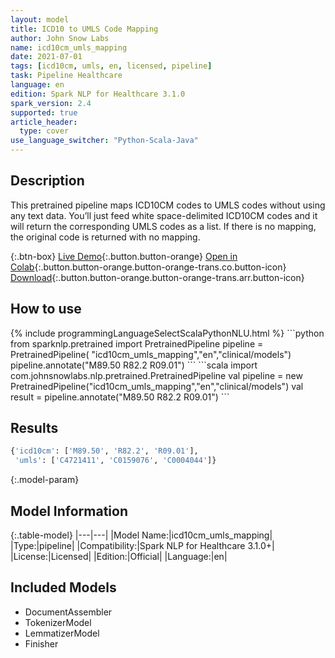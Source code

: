 ```yaml
---
layout: model
title: ICD10 to UMLS Code Mapping
author: John Snow Labs
name: icd10cm_umls_mapping
date: 2021-07-01
tags: [icd10cm, umls, en, licensed, pipeline]
task: Pipeline Healthcare
language: en
edition: Spark NLP for Healthcare 3.1.0
spark_version: 2.4
supported: true
article_header:
  type: cover
use_language_switcher: "Python-Scala-Java"
---
```


## Description

This pretrained pipeline maps ICD10CM codes to UMLS codes without using any text data. You’ll just feed white space-delimited ICD10CM codes and it will return the corresponding UMLS codes as a list. If there is no mapping, the original code is returned with no mapping.

{:.btn-box}
[Live Demo](https://nlp.johnsnowlabs.com/demo){:.button.button-orange}
[Open in Colab](https://colab.research.google.com/github/JohnSnowLabs/spark-nlp-workshop/blob/master/tutorials/Certification_Trainings/Healthcare/3.Clinical_Entity_Resolvers.ipynb){:.button.button-orange.button-orange-trans.co.button-icon}
[Download](https://s3.amazonaws.com/auxdata.johnsnowlabs.com/clinical/models/icd10cm_umls_mapping_en_3.1.0_2.4_1625126281405.zip){:.button.button-orange.button-orange-trans.arr.button-icon}

## How to use



<div class="tabs-box" markdown="1">
{% include programmingLanguageSelectScalaPythonNLU.html %}
```python
from sparknlp.pretrained import PretrainedPipeline 
pipeline = PretrainedPipeline( "icd10cm_umls_mapping","en","clinical/models")
pipeline.annotate("M89.50 R82.2 R09.01")
```
```scala
import com.johnsnowlabs.nlp.pretrained.PretrainedPipeline
val pipeline = new PretrainedPipeline("icd10cm_umls_mapping","en","clinical/models")
val result = pipeline.annotate("M89.50 R82.2 R09.01")
```
</div>

## Results

```bash
{'icd10cm': ['M89.50', 'R82.2', 'R09.01'],
 'umls': ['C4721411', 'C0159076', 'C0004044']}
```

{:.model-param}
## Model Information

{:.table-model}
|---|---|
|Model Name:|icd10cm_umls_mapping|
|Type:|pipeline|
|Compatibility:|Spark NLP for Healthcare 3.1.0+|
|License:|Licensed|
|Edition:|Official|
|Language:|en|

## Included Models

- DocumentAssembler
- TokenizerModel
- LemmatizerModel
- Finisher
